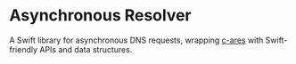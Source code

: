# Asynchronous Resolver

A Swift library for asynchronous DNS requests, wrapping [c-ares](https://github.com/c-ares/c-ares) with Swift-friendly APIs and data structures.

